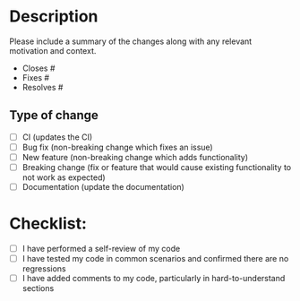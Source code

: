 # Description

Please include a summary of the changes along with any relevant motivation and context.

<!-- Delete if not relevant -->

- Closes #
- Fixes #
- Resolves #

## Type of change

<!-- Delete any that are not relevant -->

- [ ] CI (updates the CI)
- [ ] Bug fix (non-breaking change which fixes an issue)
- [ ] New feature (non-breaking change which adds functionality)
- [ ] Breaking change (fix or feature that would cause existing functionality to not work as expected)
- [ ] Documentation (update the documentation)

# Checklist:

<!-- Delete any that are not relevant -->

- [ ] I have performed a self-review of my code
- [ ] I have tested my code in common scenarios and confirmed there are no regressions
- [ ] I have added comments to my code, particularly in hard-to-understand sections
